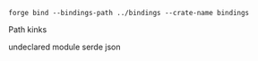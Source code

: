 ```
forge bind --bindings-path ../bindings --crate-name bindings
```

Path kinks

undeclared module serde json
